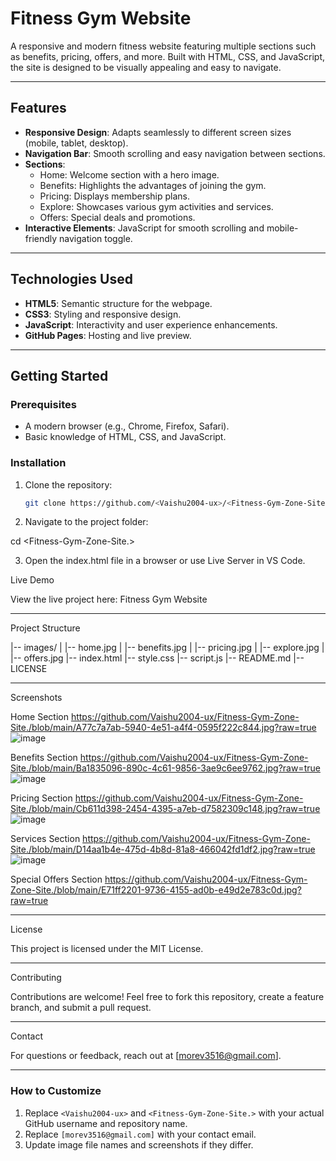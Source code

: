 # Fitness Gym Website

A responsive and modern fitness website featuring multiple sections such as benefits, pricing, offers, and more. Built with HTML, CSS, and JavaScript, the site is designed to be visually appealing and easy to navigate.

---

## **Features**

- **Responsive Design**: Adapts seamlessly to different screen sizes (mobile, tablet, desktop).
- **Navigation Bar**: Smooth scrolling and easy navigation between sections.
- **Sections**:
  - Home: Welcome section with a hero image.
  - Benefits: Highlights the advantages of joining the gym.
  - Pricing: Displays membership plans.
  - Explore: Showcases various gym activities and services.
  - Offers: Special deals and promotions.
- **Interactive Elements**: JavaScript for smooth scrolling and mobile-friendly navigation toggle.

---

## **Technologies Used**

- **HTML5**: Semantic structure for the webpage.
- **CSS3**: Styling and responsive design.
- **JavaScript**: Interactivity and user experience enhancements.
- **GitHub Pages**: Hosting and live preview.

---

## **Getting Started**

### **Prerequisites**
- A modern browser (e.g., Chrome, Firefox, Safari).
- Basic knowledge of HTML, CSS, and JavaScript.

### **Installation**

1. Clone the repository:
   ```bash
   git clone https://github.com/<Vaishu2004-ux>/<Fitness-Gym-Zone-Site.>.git

2. Navigate to the project folder:

cd <Fitness-Gym-Zone-Site.>


3. Open the index.html file in a browser or use Live Server in VS Code.

Live Demo

View the live project here: Fitness Gym Website


---

Project Structure

|-- images/
|   |-- home.jpg
|   |-- benefits.jpg
|   |-- pricing.jpg
|   |-- explore.jpg
|   |-- offers.jpg
|-- index.html
|-- style.css
|-- script.js
|-- README.md
|-- LICENSE


---

Screenshots

Home Section
https://github.com/Vaishu2004-ux/Fitness-Gym-Zone-Site./blob/main/A77c7a7ab-5940-4e51-a4f4-0595f222c844.jpg?raw=true
![image](https://github.com/user-attachments/assets/67fb917a-8fda-45a5-b234-29c0fc5d61dd)


Benefits Section
https://github.com/Vaishu2004-ux/Fitness-Gym-Zone-Site./blob/main/Ba1835096-890c-4c61-9856-3ae9c6ee9762.jpg?raw=true
![image](https://github.com/user-attachments/assets/56fa83ea-c475-4aab-9e79-9edd813f716c)


Pricing Section
https://github.com/Vaishu2004-ux/Fitness-Gym-Zone-Site./blob/main/Cb611d398-2454-4395-a7eb-d7582309c148.jpg?raw=true
![image](https://github.com/user-attachments/assets/4cd408b6-936e-46d6-9147-41afcbac970a)


Services Section 
https://github.com/Vaishu2004-ux/Fitness-Gym-Zone-Site./blob/main/D14aa1b4e-475d-4b8d-81a8-466042fd1df2.jpg?raw=true
![image](https://github.com/user-attachments/assets/6bb6d8d0-9844-4e1c-8ab6-8e11f01acd62)


Special Offers Section 
https://github.com/Vaishu2004-ux/Fitness-Gym-Zone-Site./blob/main/E71ff2201-9736-4155-ad0b-e49d2e783c0d.jpg?raw=true



---

License

This project is licensed under the MIT License.


---

Contributing

Contributions are welcome! Feel free to fork this repository, create a feature branch, and submit a pull request.


---

Contact

For questions or feedback, reach out at [morev3516@gmail.com].

---

### **How to Customize**
1. Replace `<Vaishu2004-ux>` and `<Fitness-Gym-Zone-Site.>` with your actual GitHub username and repository name.
2. Replace `[morev3516@gmail.com]` with your contact email.
3. Update image file names and screenshots if they differ.
